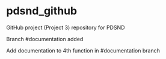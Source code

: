 # pdsnd_github
GitHub project (Project 3) repository for PDSND

Branch #documentation added 

Add documentation to 4th function in #documentation branch 

